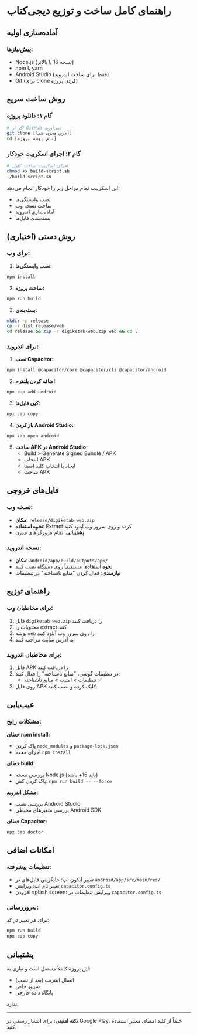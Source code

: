 
# راهنمای کامل ساخت و توزیع دیجی‌کتاب

## آماده‌سازی اولیه

### پیش‌نیازها:
- Node.js (نسخه 16 یا بالاتر)
- npm یا yarn
- Android Studio (فقط برای ساخت اندروید)
- Git (برای clone کردن پروژه)

## روش ساخت سریع

### گام ۱: دانلود پروژه
```bash
# اگر از GitHub می‌آورید:
git clone [آدرس مخزن شما]
cd [نام پوشه پروژه]
```

### گام ۲: اجرای اسکریپت خودکار
```bash
# اجرای اسکریپت ساخت کامل
chmod +x build-script.sh
./build-script.sh
```

این اسکریپت تمام مراحل زیر را خودکار انجام می‌دهد:
- نصب وابستگی‌ها
- ساخت نسخه وب
- آماده‌سازی اندروید
- بسته‌بندی فایل‌ها

## روش دستی (اختیاری)

### برای وب:

1. **نصب وابستگی‌ها:**
```bash
npm install
```

2. **ساخت پروژه:**
```bash
npm run build
```

3. **بسته‌بندی:**
```bash
mkdir -p release
cp -r dist release/web
cd release && zip -r digiketab-web.zip web && cd ..
```

### برای اندروید:

1. **نصب Capacitor:**
```bash
npm install @capacitor/core @capacitor/cli @capacitor/android
```

2. **اضافه کردن پلتفرم:**
```bash
npx cap add android
```

3. **کپی فایل‌ها:**
```bash
npx cap copy
```

4. **باز کردن Android Studio:**
```bash
npx cap open android
```

5. **ساخت APK در Android Studio:**
   - Build > Generate Signed Bundle / APK
   - انتخاب APK
   - ایجاد یا انتخاب کلید امضا
   - ساخت APK

## فایل‌های خروجی

### نسخه وب:
- **مکان**: `release/digiketab-web.zip`
- **نحوه استفاده**: Extract کرده و روی سرور وب آپلود کنید
- **پشتیبانی**: تمام مرورگرهای مدرن

### نسخه اندروید:
- **مکان**: `android/app/build/outputs/apk/`
- **نحوه استفاده**: مستقیماً روی دستگاه نصب کنید
- **نیازمندی**: فعال کردن "منابع ناشناخته" در تنظیمات

## راهنمای توزیع

### برای مخاطبان وب:
1. فایل `digiketab-web.zip` را دریافت کنند
2. محتویات را extract کنند
3. پوشه `web` را روی سرور وب آپلود کنند
4. به آدرس سایت مراجعه کنند

### برای مخاطبان اندروید:
1. فایل APK را دریافت کنند
2. در تنظیمات گوشی، "منابع ناشناخته" را فعال کنند:
   - تنظیمات > امنیت > منابع ناشناخته ✅
3. روی فایل APK کلیک کرده و نصب کنند

## عیب‌یابی

### مشکلات رایج:

**خطای npm install:**
- پاک کردن `node_modules` و `package-lock.json`
- اجرای مجدد `npm install`

**خطای build:**
- بررسی نسخه Node.js (باید 16+ باشد)
- پاک کردن کش: `npm run build -- --force`

**مشکل اندروید:**
- بررسی نصب Android Studio
- بررسی متغیرهای محیطی Android SDK

**خطای Capacitor:**
```bash
npx cap doctor
```

## امکانات اضافی

### تنظیمات پیشرفته:
- تغییر آیکون اپ: جایگزینی فایل‌های در `android/app/src/main/res/`
- تغییر نام اپ: ویرایش `capacitor.config.ts`
- افزودن splash screen: ویرایش تنظیمات در `capacitor.config.ts`

### به‌روزرسانی:
برای هر تغییر در کد:
```bash
npm run build
npx cap copy
```

## پشتیبانی

این پروژه کاملاً مستقل است و نیازی به:
- اتصال اینترنت (بعد از نصب)
- سرور خاص
- پایگاه داده خارجی

ندارد.

---

**نکته امنیتی**: برای انتشار رسمی در Google Play، حتماً از کلید امضای معتبر استفاده کنید.

